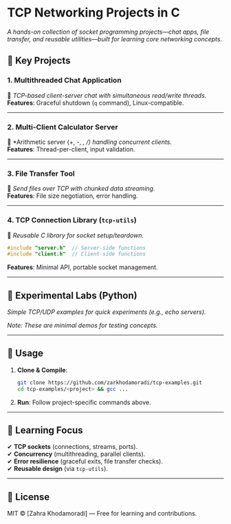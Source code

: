
# **TCP Networking Projects in C**  
*A hands-on collection of socket programming projects—chat apps, file transfer, and reusable utilities—built for learning core networking concepts.*  

## **📌 Key Projects**  

### **1. Multithreaded Chat Application**  
📡 *TCP-based client-server chat with simultaneous read/write threads.*  
**Features**: Graceful shutdown (`q` command), Linux-compatible.  

---

### **2. Multi-Client Calculator Server**  
🧮 *Arithmetic server (+, -, *, /) handling concurrent clients.*  
**Features**: Thread-per-client, input validation.  

---

### **3. File Transfer Tool**  
📂 *Send files over TCP with chunked data streaming.*  
**Features**: File size negotiation, error handling.  

---

### **4. TCP Connection Library (`tcp-utils`)**  
🔌 *Reusable C library for socket setup/teardown.*  
```c
#include "server.h"  // Server-side functions  
#include "client.h"  // Client-side functions  
```  
**Features**: Minimal API, portable socket management.  

---

## **🔧 Experimental Labs (Python)**  
*Simple TCP/UDP examples for quick experiments (e.g., echo servers).*  

*Note: These are minimal demos for testing concepts.*  

---

## **🚀 Usage**  
1. **Clone & Compile**:  
   ```sh
   git clone https://github.com/zarkhodamoradi/tcp-examples.git
   cd tcp-examples/<project> && gcc ...  
   ```  
2. **Run**: Follow project-specific commands above.  

---

## **🎯 Learning Focus**  
✔ **TCP sockets** (connections, streams, ports).  
✔ **Concurrency** (multithreading, parallel clients).  
✔ **Error resilience** (graceful exits, file transfer checks).  
✔ **Reusable design** (via `tcp-utils`).  

---

## **📜 License**  
MIT © [Zahra Khodamoradi] — Free for learning and contributions.  

